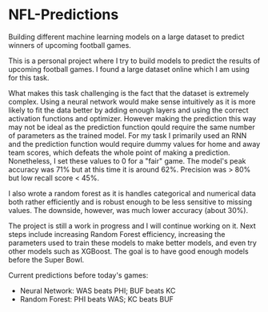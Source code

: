# NFL-Predictions
Building different machine learning models on a large dataset to predict winners of upcoming football games.

This is a personal project where I try to build models to predict the results of upcoming football games. I found a large dataset online which I am using for this task.

What makes this task challenging is the fact that the dataset is extremely complex. Using a neural network would make sense intuitively as it is more likely to fit the data better by adding enough layers and using the correct activation functions and optimizer. However making the prediction this way may not be ideal as the prediction function qould require the same number of parameters as the trained model. For my task I primarily used an RNN and the prediction function would require dummy values for home and away team scores, which defeats the whole point of making a prediction. Nonetheless, I set these values to 0 for a "fair" game. The model's peak accuracy was 71% but at this time it is around 62%. Precision was > 80% but low recall score < 45%.

I also wrote a random forest as it is handles categorical and numerical data both rather efficiently and is robust enough to be less sensitive to missing values. The downside, however, was much lower accuracy (about 30%).

The project is still a work in progress and I will continue working on it. Next steps include increasing Random Forest efficiency, increasing the parameters used to train these models to make better models, and even try other models such as XGBoost. The goal is to have good enough models before the Super Bowl.

Current predictions before today's games:
  - Neural Network: WAS beats PHI; BUF beats KC
  - Random Forest: PHI beats WAS; KC beats BUF

